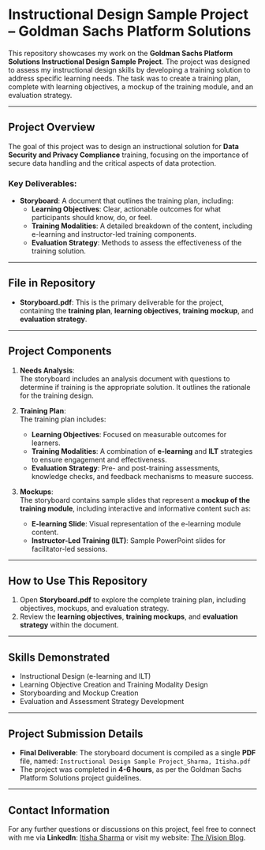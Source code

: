 # **Instructional Design Sample Project – Goldman Sachs Platform Solutions**

This repository showcases my work on the **Goldman Sachs Platform Solutions Instructional Design Sample Project**. The project was designed to assess my instructional design skills by developing a training solution to address specific learning needs. The task was to create a training plan, complete with learning objectives, a mockup of the training module, and an evaluation strategy.

---

## **Project Overview**
The goal of this project was to design an instructional solution for **Data Security and Privacy Compliance** training, focusing on the importance of secure data handling and the critical aspects of data protection.

### **Key Deliverables:**
- **Storyboard**: A document that outlines the training plan, including:
  - **Learning Objectives**: Clear, actionable outcomes for what participants should know, do, or feel.
  - **Training Modalities**: A detailed breakdown of the content, including e-learning and instructor-led training components.
  - **Evaluation Strategy**: Methods to assess the effectiveness of the training solution.

---

## **File in Repository**
- **Storyboard.pdf**: This is the primary deliverable for the project, containing the **training plan**, **learning objectives**, **training mockup**, and **evaluation strategy**.

---

## **Project Components**
1. **Needs Analysis**:  
   The storyboard includes an analysis document with questions to determine if training is the appropriate solution. It outlines the rationale for the training design.

2. **Training Plan**:  
   The training plan includes:
   - **Learning Objectives**: Focused on measurable outcomes for learners.
   - **Training Modalities**: A combination of **e-learning** and **ILT** strategies to ensure engagement and effectiveness.
   - **Evaluation Strategy**: Pre- and post-training assessments, knowledge checks, and feedback mechanisms to measure success.

3. **Mockups**:  
   The storyboard contains sample slides that represent a **mockup of the training module**, including interactive and informative content such as:
   - **E-learning Slide**: Visual representation of the e-learning module content.
   - **Instructor-Led Training (ILT)**: Sample PowerPoint slides for facilitator-led sessions.

---

## **How to Use This Repository**
1. Open **Storyboard.pdf** to explore the complete training plan, including objectives, mockups, and evaluation strategy.
2. Review the **learning objectives**, **training mockups**, and **evaluation strategy** within the document.

---

## **Skills Demonstrated**
- Instructional Design (e-learning and ILT)
- Learning Objective Creation and Training Modality Design
- Storyboarding and Mockup Creation
- Evaluation and Assessment Strategy Development

---

## **Project Submission Details**
- **Final Deliverable**: The storyboard document is compiled as a single **PDF** file, named: `Instructional Design Sample Project_Sharma, Itisha.pdf`
- The project was completed in **4-6 hours**, as per the Goldman Sachs Platform Solutions project guidelines.

---

## **Contact Information**
For any further questions or discussions on this project, feel free to connect with me via **LinkedIn**: [Itisha Sharma](https://www.linkedin.com/in/itishasharmaofficial/) or visit my website: [The iVision Blog](https://theivision.wordpress.com/).
